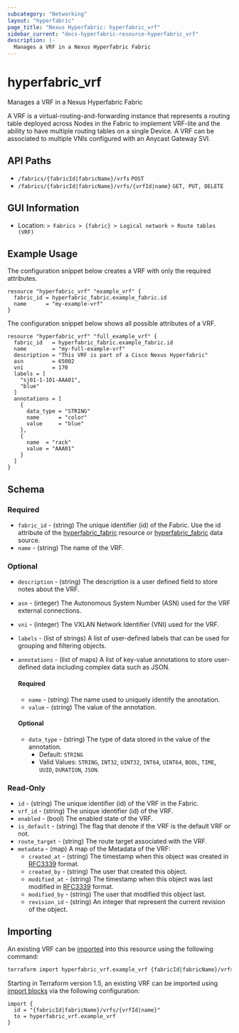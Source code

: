 ```yaml
---
subcategory: "Networking"
layout: "hyperfabric"
page_title: "Nexus Hyperfabric: hyperfabric_vrf"
sidebar_current: "docs-hyperfabric-resource-hyperfabric_vrf"
description: |-
  Manages a VRF in a Nexus Hyperfabric Fabric
---
```


# hyperfabric_vrf

Manages a VRF in a Nexus Hyperfabric Fabric

A VRF is a virtual-routing-and-forwarding instance that represents a routing table deployed across Nodes in the Fabric to implement VRF-lite and the ability to have multiple routing tables on a single Device. A VRF can be associated to multiple VNIs configured with an Anycast Gateway SVI.

## API Paths ##

* `/fabrics/{fabricId|fabricName}/vrfs` `POST`
* `/fabrics/{fabricId|fabricName}/vrfs/{vrfId|name}` `GET, PUT, DELETE`

## GUI Information ##

* Location: `> Fabrics > {fabric} > Logical network > Route tables (VRF)`

## Example Usage ##

The configuration snippet below creates a VRF with only the required attributes.

```hcl
resource "hyperfabric_vrf" "example_vrf" {
  fabric_id = hyperfabric_fabric.example_fabric.id
  name      = "my-example-vrf"
}
```
The configuration snippet below shows all possible attributes of a VRF.

```hcl
resource "hyperfabric_vrf" "full_example_vrf" {
  fabric_id   = hyperfabric_fabric.example_fabric.id
  name        = "my-full-example-vrf"
  description = "This VRF is part of a Cisco Nexus Hyperfabric"
  asn         = 65002
  vni         = 170
  labels = [
    "sj01-1-101-AAA01",
    "blue"
  ]
  annotations = [
    {
      data_type = "STRING"
      name      = "color"
      value     = "blue"
    },
    {
      name  = "rack"
      value = "AAA01"
    }
  ]
}
```

## Schema ##

### Required ###
* `fabric_id` - (string) The unique identifier (id) of the Fabric. Use the id attribute of the [hyperfabric_fabric](https://registry.terraform.io/providers/cisco-open/hyperfabric/latest/docs/resources/fabric) resource or [hyperfabric_fabric](https://registry.terraform.io/providers/cisco-open/hyperfabric/latest/docs/data-sources/fabric) data source.
* `name` - (string) The name of the VRF.

### Optional ###

* `description` - (string) The description is a user defined field to store notes about the VRF.
* `asn` - (integer) The Autonomous System Number (ASN) used for the VRF external connections.
* `vni` - (integer) The VXLAN Network Identifier (VNI) used for the VRF.
* `labels` - (list of strings) A list of user-defined labels that can be used for grouping and filtering objects.
* `annotations` - (list of maps) A list of key-value annotations to store user-defined data including complex data such as JSON.

  #### Required ####

  * `name` - (string) The name used to uniquely identify the annotation.
  * `value` - (string) The value of the annotation.

  #### Optional ####

  * `data_type` - (string) The type of data stored in the value of the annotation.
      - Default: `STRING`
      - Valid Values: `STRING`, `INT32`, `UINT32`, `INT64`, `UINT64`, `BOOL`, `TIME`, `UUID`, `DURATION`, `JSON`.

### Read-Only ###

* `id` - (string) The unique identifier (id) of the VRF in the Fabric.
* `vrf_id` - (string) The unique identifier (id) of the VRF.
* `enabled` - (bool) The enabled state of the VRF.
* `is_default` - (string) The flag that denote if the VRF is the default VRF or not.
* `route_target` - (string) The route target associated with the VRF.
* `metadata` - (map) A map of the Metadata of the VRF:
  * `created_at` - (string) The timestamp when this object was created in [RFC3339](https://datatracker.ietf.org/doc/html/rfc3339#section-5.8) format.
  * `created_by` - (string) The user that created this object.
  * `modified_at` - (string) The timestamp when this object was last modified in [RFC3339](https://datatracker.ietf.org/doc/html/rfc3339#section-5.8) format.
  * `modified_by` - (string) The user that modified this object last.
  * `revision_id` - (string) An integer that represent the current revision of the object.

## Importing

An existing VRF can be [imported](https://www.terraform.io/docs/import/index.html) into this resource using the following command:

```bash
terraform import hyperfabric_vrf.example_vrf {fabricId|fabricName}/vrfs/{vrfId|name}
```

Starting in Terraform version 1.5, an existing VRF can be imported
using [import blocks](https://developer.hashicorp.com/terraform/language/import) via the following configuration:

```hcl
import {
  id = "{fabricId|fabricName}/vrfs/{vrfId|name}"
  to = hyperfabric_vrf.example_vrf
}
```
